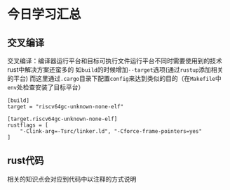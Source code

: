 # 今日学习汇总
## 交叉编译
交叉编译：编译器运行平台和目标可执行文件运行平台不同时需要使用到的技术
rust中解决方案还蛮多的
如`build`的时候增加`--target`选项(通过`rustup`添加相关的平台)
而这里通过`.cargo`目录下配置`config`来达到类似的目的（在`Makefile`中`env`处检查安装了目标平台）
```
[build]
target = "riscv64gc-unknown-none-elf"

[target.riscv64gc-unknown-none-elf]
rustflags = [
    "-Clink-arg=-Tsrc/linker.ld", "-Cforce-frame-pointers=yes"
]

```

## rust代码
相关的知识点会对应到代码中以注释的方式说明
